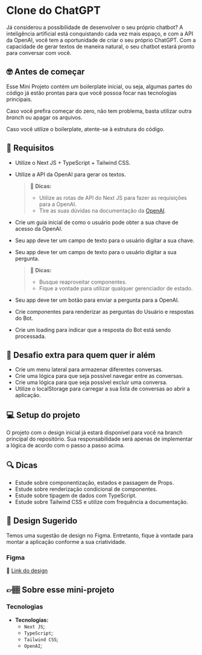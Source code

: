 # Clone do ChatGPT

Já considerou a possibilidade de desenvolver o seu próprio chatbot? A inteligência artificial está conquistando cada vez mais espaço, e com a API da OpenAI, você tem a oportunidade de criar o seu próprio ChatGPT. Com a capacidade de gerar textos de maneira natural, o seu chatbot estará pronto para conversar com você.

## 🤓 Antes de começar

Esse Mini Projeto contém um boilerplate inicial, ou seja, algumas partes do código já estão prontas para que você possoa focar nas tecnologias principais.

Caso você prefira começar do zero, não tem problema, basta utilizar outra *branch* ou apagar os arquivos.

Caso você utilize o boilerplate, atente-se à estrutura do código.

## 🔨 Requisitos

- Utilize o Next JS + TypeScript + Tailwind CSS.
- Utilize a API da OpenAI para gerar os textos.

	> 👀 **Dicas:**
	> - Utilize as rotas de API do Next JS para fazer as requisições para a OpenAI.
	> - Tire as suas dúvidas na documentação da [OpenAI](https://www.npmjs.com/package/openai).

- Crie um guia inicial de como o usuário pode obter a sua chave de acesso da OpenAI.
- Seu app deve ter um campo de texto para o usuário digitar a sua chave.
- Seu app deve ter um campo de texto para o usuário digitar a sua pergunta.

	> 👀 **Dicas:**
	> - Busque reaproveitar componentes.
	> - Fique a vontade para utilizar qualquer gerenciador de estado.

- Seu app deve ter um botão para enviar a pergunta para a OpenAI.
- Crie componentes para renderizar as perguntas do Usuário e respostas do Bot.
- Crie um loading para indicar que a resposta do Bot está sendo processada.

## 🔨 Desafio extra para quem quer ir além

- Crie um menu lateral para armazenar diferentes conversas.
- Crie uma lógica para que seja possível navegar entre as conversas.
- Crie uma lógica para que seja possível excluir uma conversa.
- Utilize o localStorage para carregar a sua lista de conversas ao abrir a aplicação.

## 💻 Setup do projeto

O projeto com o design inicial já estará disponível para você na branch principal do repositório. Sua responsabilidade será apenas de implementar a lógica de acordo com o passo a passo acima.

## 🔍 Dicas

- Estude sobre componentização, estados e passagem de Props.
- Estude sobre renderização condicional de componentes.
- Estude sobre tipagem de dados com TypeScript.
- Estude sobre Tailwind CSS e utilize com frequência a documentação.

## 🎨 Design Sugerido

Temos uma sugestão de design no Figma. Entretanto, fique à vontade para montar a aplicação conforme a sua criatividade.

### Figma

🔗 [Link do design]()

## 👉🏽 Sobre esse mini-projeto

### Tecnologias

- **Tecnologias:**
  - `Next JS`;
  - `TypeScript`;
  - `Tailwind CSS`;
  - `OpenAI`;
